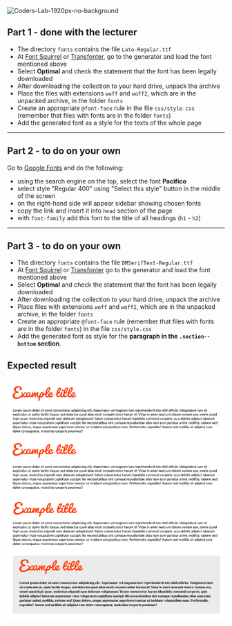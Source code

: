 ![Coders-Lab-1920px-no-background](https://user-images.githubusercontent.com/30623667/104709394-2cabee80-571f-11eb-9518-ea6a794e558e.png)


## Part 1 - done with the lecturer

- The directory `fonts` contains the file `Lato-Regular.ttf`
- At [Font Squirrel](https://www.fontsquirrel.com/tools/webfont-generator) or [Transfonter](https://transfonter.org/), go to the generator and load the font mentioned above
- Select **Optimal** and check the statement that the font has been legally downloaded
- After downloading the collection to your hard drive, unpack the archive
- Place the files with extensions `woff` and `woff2`, which are in the unpacked archive, in the folder `fonts`
- Create an appropriate `@font-face` rule in the file `css/style.css` (remember that files with fonts are in the folder `fonts`)
- Add the generated font as a style for the texts of the whole page

---

## Part 2 - to do on your own

Go to [Google Fonts](https://www.google.com/fonts) and do the following:

- using the search engine on the top, select the font **Pacifico**
- select style "Regular 400" using "Select this style" button in the middle of the screen
- on the right-hand side will appear sidebar showing chosen fonts  
- copy the link and insert it into `head` section of the page
- with `font-family` add this font to the title of all headings (`h1` - `h2`)

---

## Part 3 - to do on your own

- The directory `fonts` contains the file `DMSerifText-Regular.ttf`
- At [Font Squirrel](https://www.fontsquirrel.com/tools/webfont-generator) or [Transfonter](https://transfonter.org/) go to the generator and load the font mentioned above
- Select **Optimal** and check the statement that the font has been legally downloaded
- After downloading the collection to your hard drive, unpack the archive
- Place files with extensions `woff` and `woff2`, which are in the unpacked archive, in the folder `fonts`
- Create an appropriate `@font-face` rule (remember that files with fonts are in the folder `fonts`) in the file `css/style.css`
- Add the generated font as style for the **paragraph in the `.section--bottom` section**.



## Expected result
![](images/final-look.png)
